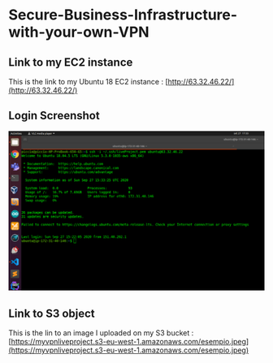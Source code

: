# Secure-Business-Infrastructure-with-your-own-VPN



## Link to my EC2 instance

This is the link to my Ubuntu 18 EC2 instance : [http://63.32.46.22/](http://63.32.46.22/)

## Login Screenshot

![](img/ec2_login.png)

## Link to S3 object

This is the lin to an image I uploaded on my S3 bucket : [https://myvpnliveproject.s3-eu-west-1.amazonaws.com/esempio.jpeg](https://myvpnliveproject.s3-eu-west-1.amazonaws.com/esempio.jpeg)